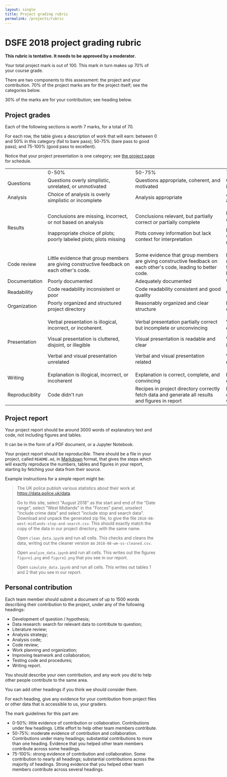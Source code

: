 ```yaml
---
layout: single
title: Project grading rubric
permalink: /projects/rubric
---
```


DSFE 2018 project grading rubric
================================

**This rubric is tentative.  It needs to be approved by a moderator.**

Your total project mark is out of 100.  This mark in turn makes up 70% of your
course grade.

There are two components to this assessment: the project and your contribution.
70% of the project marks are for the project itself; see the categories below.

30% of the marks are for your contribution; see heading below.

## Project grades

Each of the following sections is worth 7 marks, for a total of 70.

For each row, the table gives a description of work that will earn: between 0
and 50% in this category (fail to bare pass); 50-75% (bare pass to good pass);
and 75-100% (good pass to excellent).

Notice that your project presentation is one category; see [the project
page](../project) for schedule.

<table style="width: 1020.45px;"><colgroup> <col style="width: 12%;" /> <col style="width: 28%;" /> <col style="width: 29%;" /> <col style="width: 29%;" /> </colgroup>
<tbody>
<tr class="odd">
<td style="width: 124px;"></td>
<td style="width: 291px;">0-50%</td>
<td style="width: 301px;">50-75%</td>
<td style="width: 301.45px;">75-100</td>
</tr>
<tr class="even">
<td style="width: 124px;">Questions</td>
<td style="width: 291px;">Questions overly simplistic, unrelated, or unmotivated</td>
<td style="width: 301px;">Questions appropriate, coherent, and motivated</td>
<td style="width: 301.45px;">Questions well motivated, interesting, insightful, and novel</td>
</tr>
<tr class="odd">
<td style="width: 124px;">Analysis</td>
<td style="width: 291px;">Choice of analysis is overly simplistic or incomplete</td>
<td style="width: 301px;">Analysis appropriate</td>
<td style="width: 301.45px;">Analysis appropriate, complete, advanced, and informative</td>
</tr>
<tr class="even">
<td style="width: 124px;">Results</td>
<td style="width: 291px;">
<p>Conclusions are missing, incorrect, or not based on analysis</p>
<p>Inappropriate choice of plots; poorly labeled plots; plots missing</p>
</td>
<td style="width: 301px;">
<p>Conclusions relevant, but partially correct or partially complete</p>
<p>Plots convey information but lack context for interpretation</p>
</td>
<td style="width: 301.45px;">
<p>Relevant conclusions explicitly tied to analysis and to context</p>
<p>Plots convey information correctly with adequate and appropriate reference information</p>
</td>
</tr>
<tr class="odd">
<td style="width: 124px;">Code review</td>
<td style="width: 291px;">Little evidence that group members are giving constructive feedback on each other's code.</td>
<td style="width: 301px;">Some evidence that group members are giving constructive feedback on each other's code, leading to better code.</td>
<td style="width: 301.45px;">Extensive evidence that group members are giving constructive feedback on each other's code, leading to better code.</td>
</tr>
<tr class="even">
<td style="width: 124px;">Documentation</td>
<td style="width: 291px;">Poorly documented</td>
<td style="width: 301px;">Adequately documented</td>
<td style="width: 301.45px;">Well documented</td>
</tr>
<tr class="odd">
<td style="width: 124px;">Readability</td>
<td style="width: 291px;">Code readability inconsistent or poor</td>
<td style="width: 301px;">Code readability consistent and good quality</td>
<td style="width: 301.45px;">Code readability excellent</td>
</tr>
<tr class="even">
<td style="width: 124px;">Organization</td>
<td style="width: 291px;">Poorly organized and structured project directory</td>
<td style="width: 301px;">Reasonably organized and clear structure</td>
<td style="width: 301.45px;">Elegant and transparent organization of code and data.</td>
</tr>
<tr class="odd">
<td style="width: 124px;">Presentation</td>
<td style="width: 291px;">
<p>Verbal presentation is illogical, incorrect, or incoherent.</p>
<p>Visual presentation is cluttered, disjoint, or illegible</p>
<p>Verbal and visual presentation unrelated</p>
</td>
<td style="width: 301px;">
<p>Verbal presentation partially correct but incomplete or unconvincing</p>
<p>Visual presentation is readable and clear</p>
<p>Verbal and visual presentation related</p>
</td>
<td style="width: 301.45px;">
<p>Verbal presentation is correct, complete, and convincing</p>
<p>Visual presentation is appealing, informative, and crisp</p>
<p>Verbal and visual presentation clearly related</p>
</td>
</tr>
<tr class="even">
<td style="width: 124px;">Writing</td>
<td style="width: 291px;">Explanation is illogical, incorrect, or incoherent</td>
<td style="width: 301px;">Explanation is correct, complete, and convincing</td>
<td style="width: 301.45px;">Explanation is correct, complete, convincing, and elegant</td>
</tr>
<tr class="odd">
<td style="width: 124px;">Reproduciblity</td>
<td style="width: 291px;">Code didn't run</td>
<td style="width: 301px;">Recipes in project directory correctly fetch data and generate all results and figures in report</td>
<td style="width: 301.45px;">Recipes additionally validate fetched data. They generate all exploratory work and supplementary analysis</td>
</tr>
</tbody>
</table>

## Project report

Your project report should be around 3000 words of explanatory text and code,
not including figures and tables.

It can be in the form of a PDF document, or a Jupyter Notebook.

Your project report should be *reproducible*.  There should be a file in your
project, called `README.md`, in [Markdown](https://www.markdowntutorial.com)
format, that gives the steps which will exactly reproduce the numbers, tables
and figures in your report, starting by fetching your data from their source.

Example instructions for a simple report might be:

> The UK police publish various statistics about their work at
> <https://data.police.uk/data>.
>
> Go to this site, select "August 2018" as the start and end of the "Date
> range", select "West Midlands" in the "Forces" panel, unselect "include
> crime data" and select "include stop and search data".  Download
> and unpack the generated zip file, to give the file
> `2018-08-west-midlands-stop-and-search.csv`.  This should exactly match the
> copy of the data in our project directory, with the same name.
>
> Open `clean_data.ipynb` and run all cells.  This checks and cleans the data,
> writing out the cleaner version as `2018-08-wm-ss-cleaned.csv`.
>
> Open `analyze_data.ipynb` and run all cells.  This writes out the figures
> `figure1.png` and `figure2.png` that you see in our report.
>
> Open `simulate_data.ipynb` and run all cells.  This writes out tables 1 and 2
> that you see in our report.

## Personal contribution

Each team member should submit a document of up to 1500 words describing their
contribution to the project, under any of the following headings:

* Development of question / hypothesis;
* Data research: search for relevant data to contribute to question;
* Literature review;
* Analysis strategy;
* Analysis code;
* Code review;
* Work planning and organization;
* Improving teamwork and collaboration;
* Testing code and procedures;
* Writing report.

You should describe your own contribution, and any work you did to help other
people contribute to the same area.

You can add other headings if you think we should consider them.

For each heading, give any evidence for your contribution from project files or other data that is accessible to us, your graders.

The mark guidelines for this part are:

* 0-50%: little evidence of contribution or collaboration.  Contributions under
  few headings.  Little effort to help other team members contribute.
* 50-75%: moderate evidence of contribution and collaboration.  Contributions
  under many headings; substantial contributions to more than one heading.  Evidence that you helped other team members contribute across some headings.
* 75-100%: strong evidence of contribution and collaboration.  Some
  contribution to nearly all headings; substantial contributions across the
  majority of headings.  Strong evidence that you helped other team members contribute across several headings.
